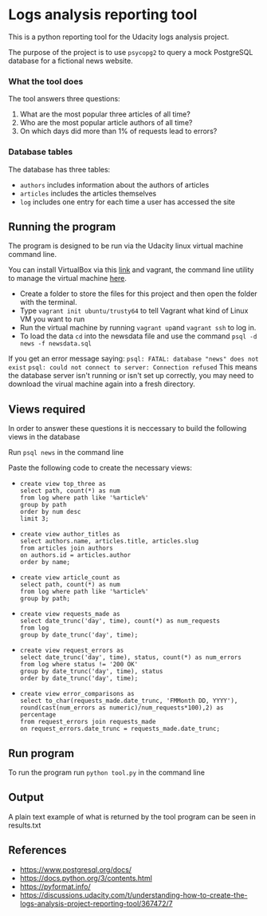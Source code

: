 # Logs analysis reporting tool

This is a python reporting tool for the Udacity logs analysis project.  

The purpose of the project is to use `psycopg2` to query a mock PostgreSQL database for a fictional news website. 

### What the tool does

The tool answers three questions:
  1. What are the most popular three articles of all time?
  2. Who are the most popular article authors of all time?
  3. On which days did more than 1% of requests lead to errors?
  
### Database tables

The database has three tables:
  * `authors` includes information about the authors of articles
  * `articles` includes the articles themselves
  * `log` includes one entry for each time a user has accessed the site
  
## Running the program

The program is designed to be run via the Udacity linux virtual machine command line.

You can install VirtualBox via this [link](https://www.virtualbox.org/wiki/Downloads) and vagrant, the command line utility to manage the virtual machine [here](https://www.vagrantup.com/downloads.html). 
  
 * Create a folder to store the files for this project and then open the folder with the terminal.
 * Type `vagrant init ubuntu/trusty64` to tell Vagrant what kind of Linux VM you want to run
 * Run the virtual machine by running `vagrant up`and `vagrant ssh` to log in.
 * To load the data `cd` into  the newsdata file and use the command `psql -d news -f newsdata.sql`

If you get an error message saying:
  ```psql: FATAL: database "news" does not exist```
  ```psql: could not connect to server: Connection refused```
This means the database server isn't running or isn't set up correctly, you may need to download the
virual machine again into a fresh directory.
  
## Views required

In order to answer these questions it is neccessary to build the following views in the database

Run `psql news` in the command line

Paste the following code to create the necessary views:

  * ```
    create view top_three as
    select path, count(*) as num
    from log where path like '%article%'
    group by path
    order by num desc
    limit 3;
    ```
  * ```
    create view author_titles as
    select authors.name, articles.title, articles.slug
    from articles join authors
    on authors.id = articles.author
    order by name;
    ```
  * ```
    create view article_count as
    select path, count(*) as num
    from log where path like '%article%'
    group by path;
    ```
  * ```
    create view requests_made as
    select date_trunc('day', time), count(*) as num_requests
    from log
    group by date_trunc('day', time);
    ```
  * ```
    create view request_errors as
    select date_trunc('day', time), status, count(*) as num_errors
    from log where status != '200 OK'
    group by date_trunc('day', time), status
    order by date_trunc('day', time);
    ```
  * ```
    create view error_comparisons as
    select to_char(requests_made.date_trunc, 'FMMonth DD, YYYY'), 
    round(cast(num_errors as numeric)/num_requests*100),2) as percentage
    from request_errors join requests_made
    on request_errors.date_trunc = requests_made.date_trunc;
    ```
    
## Run program

To run the program run `python tool.py` in the command line

## Output

A plain text example of what is returned by the tool program can be seen in results.txt

## References

* https://www.postgresql.org/docs/
* https://docs.python.org/3/contents.html
* https://pyformat.info/
* https://discussions.udacity.com/t/understanding-how-to-create-the-logs-analysis-project-reporting-tool/367472/7
  

